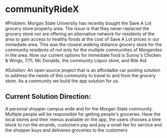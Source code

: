 # communityRideX
#Problem: 
Morgan State University has recently bought the Save A Lot grocery store property area. The issue is that they never replaced the grocery store nor are offering an alternative network for residents of the area to gain access to healthy foods at the cost of Save A Lot prices in our immediate area.  This was the closest walking distance grocery store for the community residents of not only for the multiple communities of Morganites in the area. Now our current options for immediate food is Sunny's Chicken & Wings, 7/11, Mc Donalds, the community Liquor store, and Rite Aid. 

#Solution:
An open source project that is an affordalbe car pooling solution to address the needs of this community to travel to and from the grocery store. As a community we build the app solution for us. 

## Current Solution Direction:
A personal shopper campus wide and for the Morgan State community. Multiple people will be responsible for getting people's groceries. Have the local stores and their menus available on the app, the users chooses a time block to run the errands, customers pay and pay a small fee for service and the shopper buys and deliveres groceries to the customers



